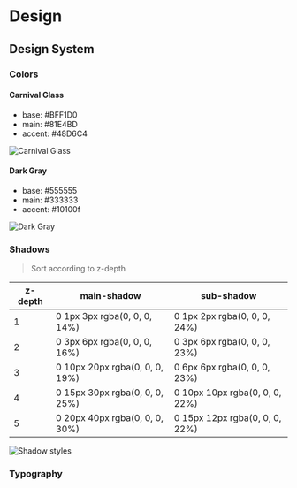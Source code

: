 # Design

## Design System
### Colors
#### Carnival Glass
- base: #BFF1D0
- main: #81E4BD
- accent: #48D6C4

![Carnival Glass](https://github.com/yongwookLee/data-visualize/blob/master/frontend/design/design%20system/colors/Carnival%20Glass.png?raw=true)

#### Dark Gray
- base: #555555
- main: #333333
- accent: #10100f

![Dark Gray](https://github.com/yongwookLee/data-visualize/blob/master/frontend/design/design%20system/colors/Dark%20Gray.png?raw=true)

### Shadows
> Sort according to z-depth

| z-depth | main-shadow                    | sub-shadow                     |
|---------|--------------------------------|--------------------------------|
|       1 |   0 1px 3px rgba(0, 0, 0, 14%) |   0 1px 2px rgba(0, 0, 0, 24%) |
|       2 |   0 3px 6px rgba(0, 0, 0, 16%) |   0 3px 6px rgba(0, 0, 0, 23%) |
|       3 | 0 10px 20px rgba(0, 0, 0, 19%) |   0 6px 6px rgba(0, 0, 0, 23%) |
|       4 | 0 15px 30px rgba(0, 0, 0, 25%) | 0 10px 10px rgba(0, 0, 0, 22%) |
|       5 | 0 20px 40px rgba(0, 0, 0, 30%) | 0 15px 12px rgba(0, 0, 0, 22%) |

![Shadow styles](https://github.com/yongwookLee/data-visualize/blob/master/frontend/design/design%20system/shadows/Shadow%20Styles.png?raw=true">)

### Typography
